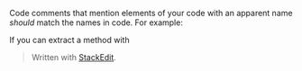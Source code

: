
Code comments that mention elements of your code with an apparent name *should* match the names in code. For example:

If you can extract a method with

> Written with [StackEdit](https://stackedit.io/).
<!--stackedit_data:
eyJoaXN0b3J5IjpbMTc4MjAxMzIxNF19
-->